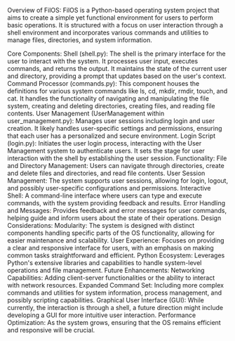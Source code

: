 Overview of FilOS:
FilOS is a Python-based operating system project that aims to create a simple yet functional environment for users to perform basic operations. It is structured with a focus on user interaction through a shell environment and incorporates various commands and utilities to manage files, directories, and system information.

Core Components:
  Shell (shell.py):
    The shell is the primary interface for the user to interact with the system. It processes user input, executes commands, and returns the output.
    It maintains the state of the current user and directory, providing a prompt that updates based on the user's context.
  Command Processor (commands.py):
    This component houses the definitions for various system commands like ls, cd, mkdir, rmdir, touch, and cat.
    It handles the functionality of navigating and manipulating the file system, creating and deleting directories, creating files, and reading file contents.
  User Management (UserManagement within user_management.py):
    Manages user sessions including login and user creation.
    It likely handles user-specific settings and permissions, ensuring that each user has a personalized and secure environment.
  Login Script (login.py):
    Initiates the user login process, interacting with the User Management system to authenticate users.
    It sets the stage for user interaction with the shell by establishing the user session.
  Functionality:
    File and Directory Management: Users can navigate through directories, create and delete files and directories, and read file contents.
    User Session Management: The system supports user sessions, allowing for login, logout, and possibly user-specific configurations and permissions.
    Interactive Shell: A command-line interface where users can type and execute commands, with the system providing feedback and results.
    Error Handling and Messages: Provides feedback and error messages for user commands, helping guide and inform users about the state of their operations.
Design Considerations:
  Modularity: The system is designed with distinct components handling specific parts of the OS functionality, allowing for easier maintenance and scalability.
  User Experience: Focuses on providing a clear and responsive interface for users, with an emphasis on making common tasks straightforward and efficient.
  Python Ecosystem: Leverages Python's extensive libraries and capabilities to handle system-level operations and file management.
Future Enhancements:
  Networking Capabilities: Adding client-server functionalities or the ability to interact with network resources.
  Expanded Command Set: Including more complex commands and utilities for system information, process management, and possibly scripting capabilities.
  Graphical User Interface (GUI): While currently, the interaction is through a shell, a future direction might include developing a GUI for more intuitive user interaction.
  Performance Optimization: As the system grows, ensuring that the OS remains efficient and responsive will be crucial.
